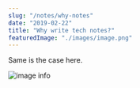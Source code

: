 ```yaml
---
slug: "/notes/why-notes"
date: "2019-02-22"
title: "Why write tech notes?"
featuredImage: "./images/image.png"
---
```


Same is the case here.

![image info](./image.png)
